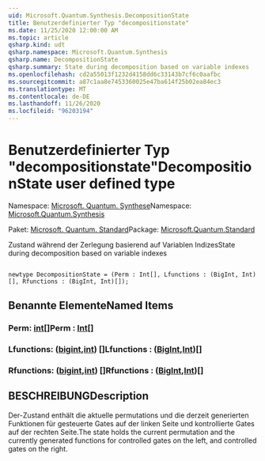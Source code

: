 ```yaml
---
uid: Microsoft.Quantum.Synthesis.DecompositionState
title: Benutzerdefinierter Typ "decompositionstate"
ms.date: 11/25/2020 12:00:00 AM
ms.topic: article
qsharp.kind: udt
qsharp.namespace: Microsoft.Quantum.Synthesis
qsharp.name: DecompositionState
qsharp.summary: State during decomposition based on variable indexes
ms.openlocfilehash: cd2a55013f1232d4158dd6c33143b7cf6c0aafbc
ms.sourcegitcommit: a87c1aa8e7453360025e47ba614f25b02ea84ec3
ms.translationtype: MT
ms.contentlocale: de-DE
ms.lasthandoff: 11/26/2020
ms.locfileid: "96203194"
---
```

# <a name="decompositionstate-user-defined-type"></a><span data-ttu-id="6e3e0-102">Benutzerdefinierter Typ "decompositionstate"</span><span class="sxs-lookup"><span data-stu-id="6e3e0-102">DecompositionState user defined type</span></span>

<span data-ttu-id="6e3e0-103">Namespace: [Microsoft. Quantum. Synthese](xref:Microsoft.Quantum.Synthesis)</span><span class="sxs-lookup"><span data-stu-id="6e3e0-103">Namespace: [Microsoft.Quantum.Synthesis](xref:Microsoft.Quantum.Synthesis)</span></span>

<span data-ttu-id="6e3e0-104">Paket: [Microsoft. Quantum. Standard](https://nuget.org/packages/Microsoft.Quantum.Standard)</span><span class="sxs-lookup"><span data-stu-id="6e3e0-104">Package: [Microsoft.Quantum.Standard](https://nuget.org/packages/Microsoft.Quantum.Standard)</span></span>


<span data-ttu-id="6e3e0-105">Zustand während der Zerlegung basierend auf Variablen Indizes</span><span class="sxs-lookup"><span data-stu-id="6e3e0-105">State during decomposition based on variable indexes</span></span>

```qsharp

newtype DecompositionState = (Perm : Int[], Lfunctions : (BigInt, Int)[], Rfunctions : (BigInt, Int)[]);
```



## <a name="named-items"></a><span data-ttu-id="6e3e0-106">Benannte Elemente</span><span class="sxs-lookup"><span data-stu-id="6e3e0-106">Named Items</span></span>

### <a name="perm--int"></a><span data-ttu-id="6e3e0-107">Perm: [int](xref:microsoft.quantum.lang-ref.int)[]</span><span class="sxs-lookup"><span data-stu-id="6e3e0-107">Perm : [Int](xref:microsoft.quantum.lang-ref.int)[]</span></span>


### <a name="lfunctions--bigintint"></a><span data-ttu-id="6e3e0-108">Lfunctions: ([bigint](xref:microsoft.quantum.lang-ref.bigint),[int](xref:microsoft.quantum.lang-ref.int)) []</span><span class="sxs-lookup"><span data-stu-id="6e3e0-108">Lfunctions : ([BigInt](xref:microsoft.quantum.lang-ref.bigint),[Int](xref:microsoft.quantum.lang-ref.int))[]</span></span>


### <a name="rfunctions--bigintint"></a><span data-ttu-id="6e3e0-109">Rfunctions: ([bigint](xref:microsoft.quantum.lang-ref.bigint),[int](xref:microsoft.quantum.lang-ref.int)) []</span><span class="sxs-lookup"><span data-stu-id="6e3e0-109">Rfunctions : ([BigInt](xref:microsoft.quantum.lang-ref.bigint),[Int](xref:microsoft.quantum.lang-ref.int))[]</span></span>



## <a name="description"></a><span data-ttu-id="6e3e0-110">BESCHREIBUNG</span><span class="sxs-lookup"><span data-stu-id="6e3e0-110">Description</span></span>

<span data-ttu-id="6e3e0-111">Der-Zustand enthält die aktuelle permutations und die derzeit generierten Funktionen für gesteuerte Gates auf der linken Seite und kontrollierte Gates auf der rechten Seite.</span><span class="sxs-lookup"><span data-stu-id="6e3e0-111">The state holds the current permutation and the currently generated functions for controlled gates on the left, and controlled gates on the right.</span></span>